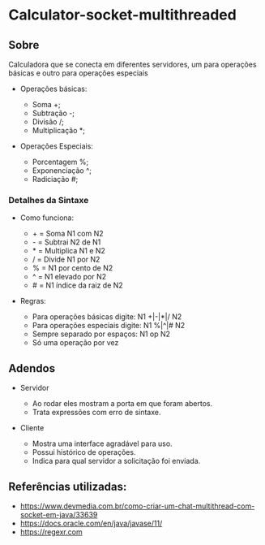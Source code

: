 # Calculator-socket-multithreaded

  ## Sobre

  Calculadora que se conecta em diferentes servidores, um para operações básicas e outro para operações especiais
  * Operações básicas:
    * Soma +;
    * Subtração -;
    * Divisão /;
    * Multiplicação *;
    
  * Operações Especiais:
    * Porcentagem %;
    * Exponenciação ^;
    * Radiciação #;
    
  ### Detalhes da Sintaxe
  
  * Como funciona:
    * \+ = Soma N1 com N2
    * \- = Subtrai N2 de N1
    * \* = Multiplica N1 e N2
    * \/ = Divide N1 por N2
    * \% = N1 por cento de N2
    * \^ = N1 elevado por N2
    * \# = N1 índice da raiz de N2
    
  * Regras:
    * Para operações básicas digite: N1 +|-|*|/ N2
    * Para operações especiais digite: N1 %|^|# N2
    * Sempre separado por espaços: N1 op N2
    * Só uma operação por vez

  ## Adendos

  * Servidor
    * Ao rodar eles mostram a porta em que foram abertos.
    * Trata expressões com erro de sintaxe.

  * Cliente
    * Mostra uma interface agradável para uso.
    * Possui histórico de operações.
    * Indica para qual servidor a solicitação foi enviada.

  ## Referências utilizadas:

  * https://www.devmedia.com.br/como-criar-um-chat-multithread-com-socket-em-java/33639
  * https://docs.oracle.com/en/java/javase/11/
  * https://regexr.com
